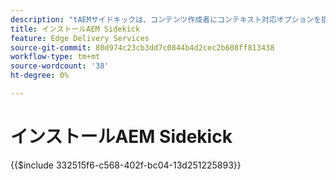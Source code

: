 ```yaml
---
description: "​​tAEMサイドキックは、コンテンツ作成者にコンテキスト対応オプションを提供するツールバーを提供し、Web サイトのページから直接コンテンツを編集、プレビュー、公開できます。"
title: インストールAEM Sidekick
feature: Edge Delivery Services
source-git-commit: 80d974c23cb3dd7c0844b4d2cec2b608ff813438
workflow-type: tm+mt
source-wordcount: '38'
ht-degree: 0%

---
```


# インストールAEM Sidekick

{{$include 332515f6-c568-402f-bc04-13d251225893}}
